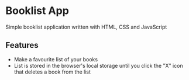 # Booklist App
Simple booklist application written with HTML, CSS and JavaScript

## Features
* Make a favourite list of your books
* List is stored in the browser's local storage until you click the "X" icon that deletes a book from the list
